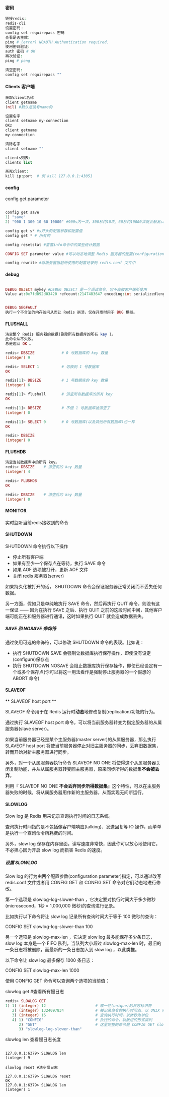 #### 密码

```php
链接redis:
redis-cli
设置密码：
config set requirepass 密码
查看是否生效:
ping # (error) NOAUTH Authentication required.
使用密码验证:
auth 密码 # OK
再次验证:
ping # pong

清空密码:
config set requirepass ""
```


#### Clients 客户端

```php
获取client名称
client getname
(nil) #默认是没有name的

设置名字
client setname my-connection
OKz
client getname
my-connection

清除名字
client setname ""

clients列表:
clients list

杀死client:
kill ip:port  # 例 kill 127.0.0.1:43051

```

#### config

config get parameter
```php

config get save
1) "save"
2) "900 1 300 10 60 10000" #900s内一次，300秒内10次，60秒内10000次就会触发save

config get s* #s开头的配置参数和配置值
config get * # 所有的

config resetstat #重置info命令中的某些统计数据

CONFIG SET parameter value #可以动态地调整 Redis 服务器的配置(configuration)而无须重启。

config rewrite #将服务器当前所使用的配置记录到 redis.conf 文件中


```

#### debug

```php

DEBUG OBJECT mykey #DEBUG OBJECT 是一个调试命令，它不应被客户端所使用
Value at:0x7fd892d03420 refcount:2147483647 encoding:int serializedlength:2 lru:1460396 lru_seconds_idle:70212


DEBUG SEGFAULT
执行一个不合法的内存访问从而让 Redis 崩溃，仅在开发时用于 BUG 模拟。

```

#### FLUSHALL

```php
清空整个 Redis 服务器的数据(删除所有数据库的所有 key )。
此命令从不失败。
总是返回 OK 。

redis> DBSIZE            # 0 号数据库的 key 数量
(integer) 9

redis> SELECT 1          # 切换到 1 号数据库
OK

redis[1]> DBSIZE         # 1 号数据库的 key 数量
(integer) 6

redis[1]> flushall       # 清空所有数据库的所有 key
OK

redis[1]> DBSIZE         # 不但 1 号数据库被清空了
(integer) 0

redis[1]> SELECT 0       # 0 号数据库(以及其他所有数据库)也一样
OK

redis> DBSIZE
(integer) 0


```

#### FLUSHDB

```php
清空当前数据库中的所有 key。
redis> DBSIZE    # 清空前的 key 数量
(integer) 4

redis> FLUSHDB
OK

redis> DBSIZE    # 清空后的 key 数量
(integer) 0
```

#### MONITOR

实时监听当前redis接收到的命令

#### SHUTDOWN

SHUTDOWN 命令执行以下操作

* 停止所有客户端
* 如果有至少一个保存点在等待，执行 SAVE 命令
* 如果 AOF 选项被打开，更新 AOF 文件
* 关闭 redis 服务器(server)

如果持久化被打开的话， SHUTDOWN 命令会保证服务器正常关闭而不丢失任何数据。

另一方面，假如只是单纯地执行 SAVE 命令，然后再执行 QUIT 命令，则没有这一保证 —— 因为在执行 SAVE 之后、执行 QUIT 之前的这段时间中间，其他客户端可能正在和服务器进行通讯，这时如果执行 QUIT 就会造成数据丢失。

##### SAVE 和 NOSAVE 修饰符

通过使用可选的修饰符，可以修改 SHUTDOWN 命令的表现。比如说：

* 执行 SHUTDOWN SAVE 会强制让数据库执行保存操作，即使没有设定(configure)保存点
* 执行 SHUTDOWN NOSAVE 会阻止数据库执行保存操作，即使已经设定有一个或多个保存点(你可以将这一用法看作是强制停止服务器的一个假想的 ABORT 命令)

#### SLAVEOF

** SLAVEOF host port **

SLAVEOF 命令用于在 Redis 运行时**动态**地修改复制(replication)功能的行为。

通过执行 SLAVEOF host port 命令，可以将当前服务器转变为指定服务器的从属服务器(slave server)。

如果当前服务器已经是某个主服务器(master server)的从属服务器，那么执行 SLAVEOF host port 将使当前服务器停止对旧主服务器的同步，丢弃旧数据集，转而开始对新主服务器进行同步。

另外，对一个从属服务器执行命令 SLAVEOF NO ONE 将使得这个从属服务器关闭复制功能，并从从属服务器转变回主服务器，原来同步所得的数据集**不会被丢弃**。

利用『 SLAVEOF NO ONE **不会丢弃同步所得数据集**』这个特性，可以在主服务器失败的时候，将从属服务器用作新的主服务器，从而实现无间断运行。


#### SLOWLOG

Slow log 是 Redis 用来记录查询执行时间的日志系统。

查询执行时间指的是不包括像客户端响应(talking)、发送回复等 IO 操作，而单单是执行一个查询命令所耗费的时间。

另外，slow log 保存在内存里面，读写速度非常快，因此你可以放心地使用它，不必担心因为开启 slow log 而损害 Redis 的速度。


##### 设置 SLOWLOG

Slow log 的行为由两个配置参数(configuration parameter)指定，可以通过改写 redis.conf 文件或者用 CONFIG GET 和 CONFIG SET 命令对它们动态地进行修改。

第一个选项是 slowlog-log-slower-than ，它决定要对执行时间大于多少微秒(microsecond，1秒 = 1,000,000 微秒)的查询进行记录。

比如执行以下命令将让 slow log 记录所有查询时间大于等于 100 微秒的查询：

CONFIG SET slowlog-log-slower-than 100

另一个选项是 slowlog-max-len ，它决定 slow log 最多能保存多少条日志， slow log 本身是一个 FIFO 队列，当队列大小超过 slowlog-max-len 时，最旧的一条日志将被删除，而最新的一条日志加入到 slow log ，以此类推。

以下命令让 slow log 最多保存 1000 条日志：

CONFIG SET slowlog-max-len 1000

使用 CONFIG GET 命令可以查询两个选项的当前值：

slowlog get  #查看所有慢日志

```php
redis> SLOWLOG GET
1) 1) (integer) 12                      # 唯一性(unique)的日志标识符
   2) (integer) 1324097834              # 被记录命令的执行时间点，以 UNIX 时间戳格式表示
   3) (integer) 16                      # 查询执行时间，以微秒为单位
   4) 1) "CONFIG"                       # 执行的命令，以数组的形式排列
      2) "GET"                          # 这里完整的命令是 CONFIG GET slowlog-log-slower-than
      3) "slowlog-log-slower-than"

```
slowlog len 查看慢日志长度

```mysql

127.0.0.1:6379> SLOWLOG len
(integer) 9

slowlog reset #清空慢日志

127.0.0.1:6379> SLOWLOG reset
OK
127.0.0.1:6379> SLOWLOG len
(integer) 1

```
























